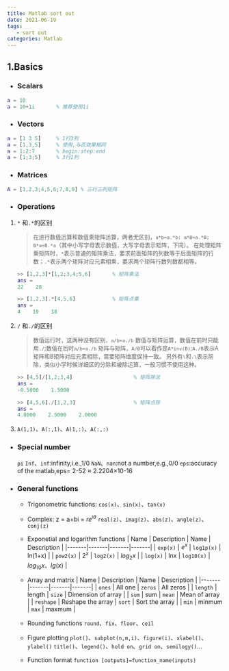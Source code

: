 ```yaml
---
title: Matlab sort out
date: 2021-06-19
tags:
   - sort out
categories: Matlab
---
```


## 1.Basics ##

- ### Scalars ###

``` matlab
a = 10
a = 10+1i       % 推荐使用1i
```

- ### Vectors ###

``` matlab
a = [1 3 5]     % 1行3列
a = [1,3,5]     % 使用,与否效果相同
a = 1:2:7       % begin:step:end
a = [1;3;5]     % 3行1列
```

- ### Matrices ###

``` matlab
A = [1,2,3;4,5,6;7,8,9] % 三行三列矩阵
```

- ### Operations ###

1. `*` 和`.*`的区别
    <font size=2>
    >在进行数值运算和数值乘矩阵运算，两者无区别，`a*b=a.*b; a*B=a.*B; B*a=B.*a`（其中小写字母表示数值，大写字母表示矩阵，下同）。
    >在处理矩阵乘矩阵时，`*`表示普通的矩阵乘法，要求前面矩阵的列数等于后面矩阵的行数；`.*`表示两个矩阵对应元素相乘，要求两个矩阵行数列数都相等。
    </font>

    ``` matlab
    >> [1,2,3]*[1,2;3,4;5,6]       % 矩阵乘法
    ans =
    22    28

    >> [1,2,3].*[4,5,6]            % 矩阵点乘
    ans =
    4    10    18
    ```

2. `/` 和`./`的区别
    <font size=2>
    >数值运行时，这两种没有区别，`a/b=a./b`
    >数值与矩阵运算，数值在前时只能用`./`;数值在后时`a/b=a./b`
    >矩阵与矩阵，`A/B`可以看作是`A*inv(B)`;`A./B`表示A矩阵和B矩阵对应元素相除，需要矩阵维度保持一致。
    >另外有`\`和`.\`表示前除，类似小学时候详细区的分除和被除运算，一般习惯不使用这种。
    </font>

    ``` matlab
    >> [4,5]/[1,2;3,4]                    % 矩阵除法
    ans =
    -0.5000    1.5000

    >> [4,5,6]./[1,2,3]                   % 矩阵点除
    ans =
    4.0000    2.5000    2.0000
    ```

3. `A(1,1)`、`A(:,1)`、`A(1,:)`、`A(:,:)`

- ### Special number ###

    `pi`
    `Inf`、`inf`:infinity,i.e.,1/0
    `NaN`、`nan`:not a number,e.g.,0/0
    `eps`:accuracy of the matlab,eps= 2-52 ≈ 2.2204×10-16

- ### General functions ###

  - Trigonometric functions:
    `cos(x)`、`sin(x)`、`tan(x)`
  - Complex:
    z = a+bi = $re^{i\theta}$
    `real(z)`、`imag(z)`、`abs(z)`、`angle(z)`、`conj(z)`
  - Exponetial and logarithm functions
    | Name | Description | Name | Description |
    |-------|-------|-------|-------|
    |  `exp(x)`  |  $e^{x}$  |  `log1p(x)`  |  ln(1+x)  |
    |  `pow2(x)`  |  $2^{x}$  |  `log2(x)`  |  $log_{2}{x}$  |
    |  `log(x)`  |  lnx  |  `log10(x)`  |  $log_{10}{x}$、$lg(x)$  |

  - Array and matrix
    | Name | Description | Name | Description |
    |-------|-------|-------|-------|
    |  `ones`  |  All one  |  `zeros`  |  All zeros  |
    |  `length`  |  length  |  `size`  |  Dimension of array  |
    |  `sum`  |  sum  |  `mean`  |  Mean of array  |
    |  `reshape`  |  Reshape the array  |  `sort`  |  Sort the array  |
    |  `min`  |  minmum  |  `max`  |  maxmum  |

  - Rounding functions
    `round`、`fix`、`floor`、`ceil`
  - Figure plotting
    `plot()`、`subplot(n,m,i)`、`figure(i)`、`xlabel()`、`ylabel()`
    `title()`、`legend()`、`hold on`、`grid on`、`semilogy()`...
  - Function format
    `function [outputs]=function_name(inputs)`

<!-- markdownlint-disable-file MD033 -->
